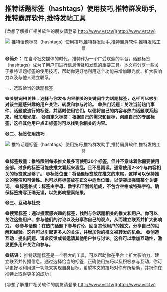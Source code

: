 ## **推特话题标签（hashtags）使用技巧,推特群发助手,推特霸屏软件,推特发帖工具**

[😍想了解推广相关软件的朋友请登录 http://www.vst.tw](http://www.vst.tw)

 <center><img src="https://vst.tw/MP4/tuiguang/png/7.png" alt="推特话题标签（hashtags）使用技巧,推特群发助手,推特霸屏软件,推特发帖工具"></center>

**😄简介：**
在当今社交媒体的时代，推特作为一个广受欢迎的平台，话题标签（hashtags）成为了用户们进行信息传播和发现的重要工具。本文将分享一些关于推特话题标签的使用技巧，帮助你更好地利用这个功能来增加曝光度、扩大影响力以及与他人建立联系。

一、选取恰当的话题标签

**😄关键词相关性：选择与你发布内容相关的关键词作为话题标签，这样可以吸引对该主题感兴趣的用户关注、转发和参与讨论。**
**😄热门话题：关注当前热门事件、话题或流行的标签，并适时使用它们，以便将自己的内容与热门话题联系起来，增加曝光度。**
**😄自定义标签：根据自己的需求和目标，创建自己的专属标签，这样其他用户点击标签时可以找到你相关的内容。**

**😄二、标签使用技巧**

 <center><img src="https://vst.tw/MP4/tuiguang/png/3.png" alt="推特话题标签（hashtags）使用技巧,推特群发助手,推特霸屏软件,推特发帖工具"></center>

**😄标签数量：推特限制每条推文最多可使用30个标签，但并不意味着你需要使用全部。过多的标签可能使推文看起来凌乱，且不易阅读。通常使用2-3个与内容相关的标签就足够了。**
**😄标签位置：将话题标签放在推文的末尾，这样可以保持推文的整洁和可读性。也可以将标签放在正文中适当位置，以便突出强调某个关键词。**
**😄标签格式：标签由字母、数字和下划线组成，不包含空格或特殊字符。确保标签拼写正确无误，以免影响搜索结果。**

**😄三、互动与社交**

**😄搜索标签：通过搜索感兴趣的标签，找到与你话题相关的推文和用户。你可以关注这些用户、参与他们的讨论以及分享你自己的观点，从而建立联系并扩大影响力。**
**😄参与话题：在热门话题下参与讨论，回复其他用户的推文，分享自己的见解和经验。这样可以引起更多人的关注，并增加你的推文被转发的机会。**
**😄创造互动：提出问题、请求反馈或者邀请其他用户参与讨论。这样可以增加互动性，激发更多用户关注和参与。**

**😄结语：**
推特话题标签是一个强大的工具，可以帮助你在平台上扩大影响力、建立联系并传播信息。通过选择恰当的标签、正确使用技巧以及积极参与互动，你可以更好地利用这一功能来实现自身目标。希望本文的技巧对你有所帮助，并祝你在推特上取得更多的成功！

[😍想了解推广相关软件的朋友请登录 http://www.vst.tw](http://www.vst.tw)




